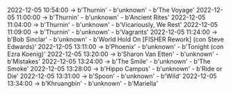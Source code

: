 2022-12-05 10:54:00 -> b'Thurnin' - b'unknown' - b'The Voyage'
2022-12-05 11:00:00 -> b'Thurnin' - b'unknown' - b'Ancient Rites'
2022-12-05 11:04:00 -> b'Thurnin' - b'unknown' - b'Vicariously, We Rest'
2022-12-05 11:09:00 -> b'Thurnin' - b'unknown' - b'Vagrants'
2022-12-05 11:24:00 -> b'Bob Sinclar' - b'unknown' - b'World Hold On [FISHER Rework] (con Steve Edwards)'
2022-12-05 13:11:00 -> b'Phoenix' - b'unknown' - b'Tonight (con Ezra Koenig)'
2022-12-05 13:20:00 -> b'Sharon Van Etten' - b'unknown' - b'Mistakes'
2022-12-05 13:24:00 -> b'The Smile' - b'unknown' - b'The Smoke'
2022-12-05 13:28:00 -> b'Hippo Campus' - b'unknown' - b'Ride or Die'
2022-12-05 13:31:00 -> b'Spoon' - b'unknown' - b'Wild'
2022-12-05 13:34:00 -> b'Khruangbin' - b'unknown' - b'Mariella'
